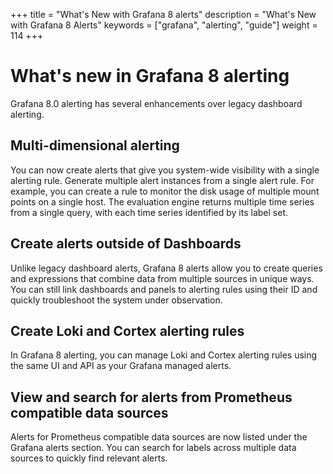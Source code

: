 +++
title = "What's New with Grafana 8 alerts"
description = "What's New with Grafana 8 Alerts"
keywords = ["grafana", "alerting", "guide"]
weight = 114
+++

# What's new in Grafana 8 alerting

Grafana 8.0 alerting has several enhancements over legacy dashboard alerting.

## Multi-dimensional alerting

You can now create alerts that give you system-wide visibility with a single alerting rule. Generate multiple alert instances from a single alert rule. For example, you can create a rule to monitor the disk usage of multiple mount points on a single host. The evaluation engine returns multiple time series from a single query, with each time series identified by its label set.

## Create alerts outside of Dashboards

Unlike legacy dashboard alerts, Grafana 8 alerts allow you to create queries and expressions that combine data from multiple sources in unique ways. You can still link dashboards and panels to alerting rules using their ID and quickly troubleshoot the system under observation.

## Create Loki and Cortex alerting rules

In Grafana 8 alerting, you can manage Loki and Cortex alerting rules using the same UI and API as your Grafana managed alerts.

## View and search for alerts from Prometheus compatible data sources

Alerts for Prometheus compatible data sources are now listed under the Grafana alerts section. You can search for labels across multiple data sources to quickly find relevant alerts.

